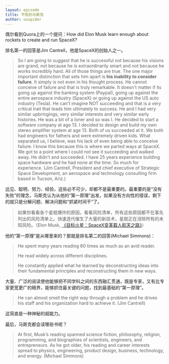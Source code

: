 ```yaml
---
layout: episode
title: 不败的马斯克
author: uuspider
---
```

偶尔看到Quora上的一个提问：How did Elon Musk learn enough about rockets to create and run SpaceX?

排名第一的回答是Jim Cantrell，他是SpaceX的创始人之一。

>So I am going to suggest that he is successful not because his visions are grand, not because he is extraordinarily smart and not because he works incredibly hard. All of those things are true. The one major important distinction that sets him apart is **his inability to consider failure**. It simply is not even in his thought process. He cannot conceive of failure and that is truly remarkable. It doesn't matter if its going up against the banking system (Paypal), going up against the entire aerospace industry (SpaceX) or going up against the US auto industry (Tesla). He can't imagine NOT succeeding and that is a very critical trait that leads him ultimately to success. He and I had very similar upbringings, very similar interests and very similar early histories. He was a bit of a loner and so was I. He decided to start a software company at age 13. I decided to design and build my own stereo amplifier system at age 13. Both of us succeeded at it. We both had engineers for fathers and were extremely driven kids. What separated us, I believe, was his lack of even being able to conceive failure. I know this because this is where we parted ways at SpaceX. We got to a point where I could not see it succeeding and walked away. He didn't and succeeded. I have 25 years experience building space hardware and he had none at the time. So much for experience. (Jim Cantrell, President and chief executive of Strategic Space Development, an aerospace and technology consulting firm based in Tucson, Ariz.)

远见、聪明、努力、经验，这些必不可少，却都不是最重要的。最重要的是“没有失败”的理念，马斯克认为从他的“第一原理”出发，如果没有方向性的错误，剩下的就只是分解问题、解决问题和“抓紧时间干”了。

>如果你看看各个星舰爆炸的原因，看看风险清单，所有这些原因都不在事先列出的风险清单上。快速迭代催生了大量的新技术，星舰正在消除所有的未知风险。（Elon Musk, [《目标火星：SpaceX变革载人航天之路》][ref01]）

他的“第一原理”是从哪里来的？那就是排名第二的回答(Michael Simmons)：

>He spent many years reading 60 times as much as an avid reader.
>
>He read widely across different disciplines.
>
>He constantly applied what he learned by deconstructing ideas into their fundamental principles and reconstructing them in new ways.

大量、广泛的阅读使他能够把不同学科之间的东西融汇贯通，既是专家，又有比专家更宽更广的眼界，能够抓住最关键的问题，找到最基础的“第一原理”。

>He can almost smell the right way through a problem and he drives his staff and his organization hard to achieve it. (Jim Cantrell)

这简直是一种神秘的超能力。

最后，马斯克都会读哪些书呢？

>At first, Musk’s reading spanned science fiction, philosophy, religion, programming, and biographies of scientists, engineers, and entrepreneurs. As he got older, his reading and career interests spread to physics, engineering, product design, business, technology, and energy. (Michael Simmons)

[ref01]:https://www.bilibili.com/video/BV1YR4y1n72j
